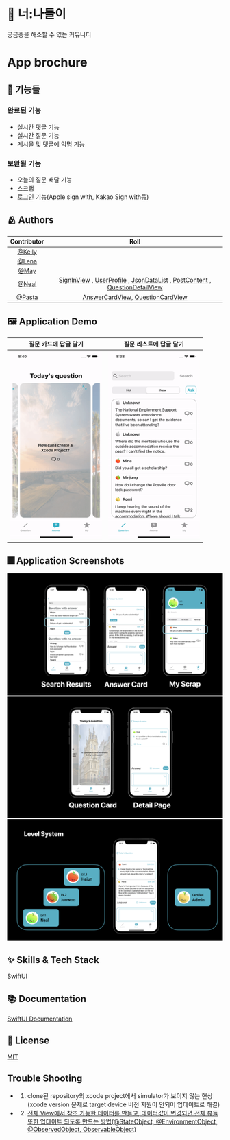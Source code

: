# :iphone: 너:나들이

궁금증을 해소할 수 있는 커뮤니티

# App brochure
## :pushpin: 기능들
### 완료된 기능
- 실시간 댓글 기능 
- 실시간 질문 기능
- 게시물 및 댓글에 익명 기능

### 보완될 기능
- 오늘의 질문 배달 기능
- 스크랩
- 로그인 기능(Apple sign with, Kakao Sign with등)
## :people_hugging: Authors
| Contributor | Roll |
| :-------------: | :------------------------: |
|[@Keily](https://www.github.com/lenamin) | |
|[@Lena](https://www.github.com/lenamin) | | 
| [@May](https://github.com/wonhui-kim) ||
| [@Neal](https://github.com/lululll) | [SignInView](https://github.com/yudonlee/MC1_5S_project1/blob/main/MC1_5S_project1/SignInView.swift) , [UserProfile](https://github.com/yudonlee/MC1_5S_project1/blob/main/MC1_5S_project1/UserProfile.swift) , [JsonDataList](https://github.com/yudonlee/MC1_5S_project1/blob/main/MC1_5S_project1/JsonDataList.swift) , [PostContent](https://github.com/yudonlee/MC1_5S_project1/blob/main/MC1_5S_project1/PostContent.swift) , [QuestionDetailView](https://github.com/yudonlee/MC1_5S_project1/blob/main/MC1_5S_project1/AnswerDetailNeal/QuestionDetailView.swift)|
| [@Pasta](https://www.github.com/mth9406) |[AnswerCardView](https://github.com/yudonlee/MC1_5S_project1/blob/main/MC1_5S_project1/AnswerCardPasta/AnswerCardView.swift), [QuestionCardView](https://github.com/yudonlee/MC1_5S_project1/blob/main/MC1_5S_project1/AnswerCardPasta/QuestionCardView.swift)|


## :framed_picture: Application Demo

| 질문 카드에 답글 달기 |질문 리스트에 답글 달기 |
| :---------: | :---------: |
| <img src="https://github.com/yudonlee/MC1_5S_project1/blob/main/readme_image/AnswerFromCard.gif?raw=true" width="214.5" height="440.1"> | <img src="https://github.com/yudonlee/MC1_5S_project1/blob/main/readme_image/AnswerFromList.gif?raw=true" width="214.5" height="440.1">|


## :fireworks: Application Screenshots
![App Screenshot](https://github.com/yudonlee/MC1_5S_project1/blob/main/readme_image/ViewResult.jpeg?raw=true)
![App Screenshot](https://github.com/yudonlee/MC1_5S_project1/blob/main/readme_image/ViewResult2.jpeg?raw=true)
![App Screenshot](https://github.com/yudonlee/MC1_5S_project1/blob/main/readme_image/LevelSystem.jpeg?raw=true)

## :sparkles: Skills & Tech Stack
SwiftUI

## :books: Documentation

[SwiftUI Documentation](https://developer.apple.com/documentation/swiftui)


## :lock_with_ink_pen: License

[MIT](https://choosealicense.com/licenses/mit/)


## Trouble Shooting
- 1. clone된 repository의 xcode project에서 simulator가 보이지 않는 현상(xcode version 문제로 target device 버전 지원이 안되어 업데이트로 해결)
- 2. [전체 View에서 참조 가능한 데이터를 만들고, 데이터값이 변경되면 전체 뷰들또한 업데이트 되도록 만드는 방법(@StateObject, @EnvironmentObject, @ObservedObject, ObservableObject)](https://github.com/yudonlee/TIL/blob/main/iOS/2022/April/2022_04_23.md)

